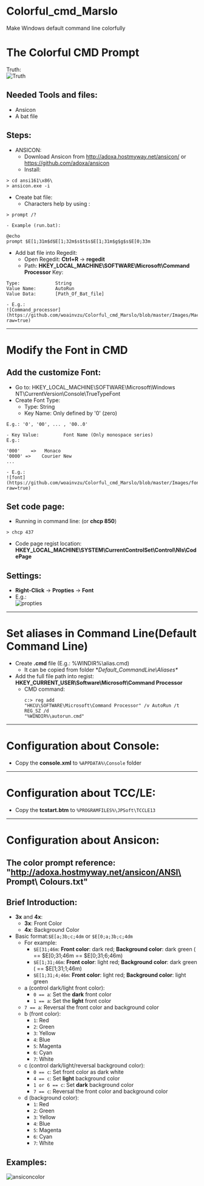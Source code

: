 Colorful_cmd_Marslo
===================

Make Windows default command line colorfully

# The Colorful CMD Prompt
Truth:  
![Truth](https://github.com/woainvzu/Colorful_cmd_Marslo/blob/master/Images/mycmd.png?raw=true)

## Needed Tools and files:
  - Ansicon
  - A bat file

## Steps:
- ANSICON:
    - Download Ansicon from http://adoxa.hostmyway.net/ansicon/ or https://github.com/adoxa/ansicon
    - Install:
<pre><code>> cd ansi161\x86\
> ansicon.exe -i
</code></pre>

- Create bat file:
    - Characters help by using :
<pre><code>> prompt /?
</code></pre>

    - Example (run.bat):
<pre><code>@echo
prompt $E[1;31m$d$E[1;32m$s$t$s$E[1;31m$g$g$s$E[0;33m
</code></pre>

- Add bat file into Regedit:
    - Open Regedit: **Ctrl+R** -> **regedit**
    - Path: **HKEY_LOCAL_MACHINE\SOFTWARE\Microsoft\Command Processor**
    Key:
<pre><code>Type:             String
Value Name:       AutoRun
Value Data:       [Path_Of_Bat_file]
</code></pre>
    - E.g.:   
    ![Command_processor](https://github.com/woainvzu/Colorful_cmd_Marslo/blob/master/Images/Machine_Command%20Processor.png?raw=true)

----------------------------
# Modify the Font in CMD

## Add the customize Font:
- Go to: HKEY_LOCAL_MACHINE\SOFTWARE\Microsoft\Windows NT\CurrentVersion\Console\TrueTypeFont
- Create Font Type:
    - Type:                  String
    - Key Name:       Only defined by '0' (zero)
<pre><code>E.g.: '0', '00', ... , '00..0'
</code></pre>
    - Key Value:         Font Name (Only monospace series)
    E.g.:
<pre><code>'000'    =>   Monaco
'0000' =>    Courier New
...
</code></pre>
    - E.g.:  
    ![font](https://github.com/woainvzu/Colorful_cmd_Marslo/blob/master/Images/font.png?raw=true)

## Set code page:
- Running in command line: (or **chcp 850**)
<pre><code>> chcp 437
</code></pre>
- Code page regist location: **HKEY_LOCAL_MACHINE\SYSTEM\CurrentControlSet\Control\Nls\CodePage**

## Settings:
- **Right-Click** -> **Propties** -> **Font**
- E.g.:   
![propties](https://github.com/woainvzu/Colorful_cmd_Marslo/blob/master/Images/Propties.png?raw=true)


----------------------------
# Set aliases in Command Line(Default Command Line)
- Create **.cmd** file (E.g.: %WINDIR%\alias.cmd)
    - It can be copied from folder **Default_CommandLine\Aliases\**
- Add the full file path into regist: **HKEY_CURRENT_USER\Software\Microsoft\Command Processor**
    - CMD command: <pre><code>c:> reg add "HKCU\SOFTWARE\Microsoft\Command Processor" /v AutoRun /t REG_SZ /d "%WINDIR%\autorun.cmd"
    </code></pre>


----------------------------
# Configuration about Console:
- Copy the **console.xml** to `%APPDATA%\Console` folder


----------------------------
# Configuration about TCC/LE:
- Copy the **tcstart.btm** to `%PROGRAMFILES%\JPSoft\TCCLE13`


----------------------------
# Configuration about Ansicon:
## The color prompt reference: "http://adoxa.hostmyway.net/ansicon/ANSI\ Prompt\ Colours.txt"
## Brief Introduction:
- **3x** and **4x**:
    - **3x**: Front Color
    - **4x**: Background Color
- Basic format:`$E[a;3b;c;4dm` or `$E[0;a;3b;c;4dm`
    - For example:
        - `$E[31;46m`:        **Front color**: dark red; **Background color**: dark green ( == $E[0;31;46m == $E[0;31;6;46m)
        - `$E[1;31;46m`:      **Front color**: light red; **Background color**: dark green ( == $E[1;31;1;46m)
        - `$E[1;31;4;46m`:    **Front color**: light red; **Background color**: light green
    - a (control dark/light front color):
        - `0 == a`: Set the **dark** front color
        - `1 == a`: Set the **light** front color
	- `7 == a`: Reversal the front color and background color
    - b (front color):
        - `1`: Red
        - `2`: Green
        - `3`: Yellow
        - `4`: Blue
        - `5`: Magenta
        - `6`: Cyan
        - `7`: White
    - c (control dark/light/reversal background color): 
        - `0 == c`: Set front color as dark white
        - `4 == c`: Set **light** background color
        - `1 or 6 == c`: Set **dark** background color
        - `7 == c`: Reversal the front color and background color
    - d (background color):
        - `1`: Red
        - `2`: Green
        - `3`: Yellow
        - `4`: Blue
        - `5`: Magenta
        - `6`: Cyan
        - `7`: White
## Examples:
![ansiconcolor](https://github.com/woainvzu/Colorful_cmd_Marslo/blob/master/Images/ansicon_color.png?raw=true)
